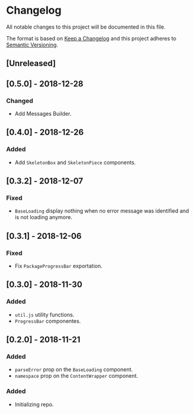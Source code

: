 # Changelog

All notable changes to this project will be documented in this file.

The format is based on [Keep a Changelog](http://keepachangelog.com/en/1.0.0/)
and this project adheres to [Semantic Versioning](http://semver.org/spec/v2.0.0.html).

## [Unreleased]

## [0.5.0] - 2018-12-28
### Changed
- Add Messages Builder.

## [0.4.0] - 2018-12-26

### Added
- Add `SkeletonBox` and `SkeletonPiece` components.

## [0.3.2] - 2018-12-07
### Fixed
- `BaseLoading` display nothing when no error message was identified and is not loading anymore.

## [0.3.1] - 2018-12-06
### Fixed
- Fix `PackageProgressBar` exportation.

## [0.3.0] - 2018-11-30

### Added
- `util.js` utility functions.
- `ProgressBar` componentes.

## [0.2.0] - 2018-11-21

### Added

- `parseError` prop on the `BaseLoading` component.
- `namespace` prop on the `ContentWrapper` component.

### Added

- Initializing repo.
